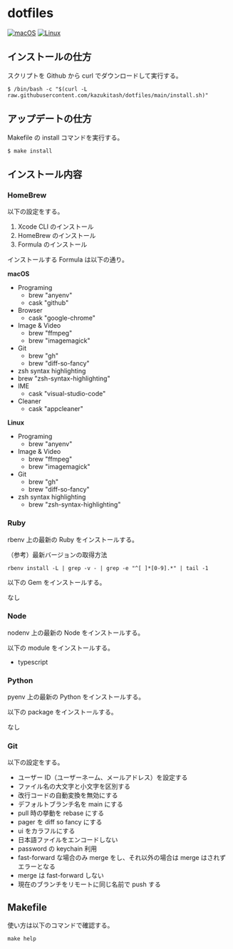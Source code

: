 # dotfiles

[![macOS](https://github.com/kazukitash/dotfiles/actions/workflows/macos.yml/badge.svg?branch=main)](https://github.com/kazukitash/dotfiles/actions/workflows/macos.yml) [![Linux](https://github.com/kazukitash/dotfiles/actions/workflows/linux.yml/badge.svg?branch=main)](https://github.com/kazukitash/dotfiles/actions/workflows/linux.yml)

## インストールの仕方

スクリプトを Github から curl でダウンロードして実行する。

```
$ /bin/bash -c "$(curl -L raw.githubusercontent.com/kazukitash/dotfiles/main/install.sh)"
```

## アップデートの仕方

Makefile の install コマンドを実行する。

```
$ make install
```

## インストール内容

### HomeBrew

以下の設定をする。

1. Xcode CLI のインストール
2. HomeBrew のインストール
3. Formula のインストール

インストールする Formula は以下の通り。

**macOS**

- Programing
  - brew "anyenv"
  - cask "github"
- Browser
  - cask "google-chrome"
- Image & Video
  - brew "ffmpeg"
  - brew "imagemagick"
- Git
  - brew "gh"
  - brew "diff-so-fancy"
- zsh syntax highlighting
- brew "zsh-syntax-highlighting"
- IME
  - cask "visual-studio-code"
- Cleaner
  - cask "appcleaner"

**Linux**

- Programing
  - brew "anyenv"
- Image & Video
  - brew "ffmpeg"
  - brew "imagemagick"
- Git
  - brew "gh"
  - brew "diff-so-fancy"
- zsh syntax highlighting
  - brew "zsh-syntax-highlighting"

### Ruby

rbenv 上の最新の Ruby をインストールする。

（参考）最新バージョンの取得方法

```
rbenv install -L | grep -v - | grep -e "^[ ]*[0-9].*" | tail -1
```

以下の Gem をインストールする。

なし

### Node

nodenv 上の最新の Node をインストールする。

以下の module をインストールする。

- typescript

### Python

pyenv 上の最新の Python をインストールする。

以下の package をインストールする。

なし

### Git

以下の設定をする。

- ユーザー ID（ユーザーネーム、メールアドレス）を設定する
- ファイル名の大文字と小文字を区別する
- 改行コードの自動変換を無効にする
- デフォルトブランチ名を main にする
- pull 時の挙動を rebase にする
- pager を diff so fancy にする
- ui をカラフルにする
- 日本語ファイルをエンコードしない
- password の keychain 利用
- fast-forward な場合のみ merge をし、それ以外の場合は merge はされずエラーとなる
- merge は fast-forward しない
- 現在のブランチをリモートに同じ名前で push する

## Makefile

使い方は以下のコマンドで確認する。

```
make help
```
